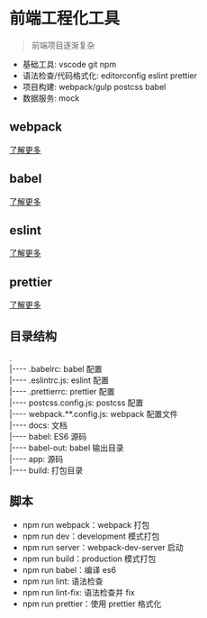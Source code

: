 # 前端工程化工具

> 前端项目逐渐复杂

- 基础工具: vscode git npm
- 语法检查/代码格式化: editorconfig eslint prettier
- 项目构建: webpack/gulp postcss babel
- 数据服务: mock

## webpack

[了解更多](/docs/webpack.md)

## babel

[了解更多](/docs/babel.md)

## eslint

[了解更多](/docs/eslint.md)

## prettier

[了解更多](/docs/prettier.md)

## 目录结构

.  
|---- .babelrc: babel 配置  
|---- .eslintrc.js: eslint 配置  
|---- .prettierrc: prettier 配置  
|---- postcss.config.js: postcss 配置  
|---- webpack.**.config.js: webpack 配置文件  
|---- docs: 文档  
|---- babel: ES6 源码  
|---- babel-out: babel 输出目录  
|---- app: 源码  
|---- build: 打包目录  

## 脚本

-   npm run webpack：webpack 打包
-   npm run dev：development 模式打包
-   npm run server：webpack-dev-server 启动
-   npm run build：production 模式打包
-   npm run babel：编译 es6
-   npm run lint: 语法检查
-   npm run lint-fix: 语法检查并 fix
-   npm run prettier：使用 prettier 格式化
